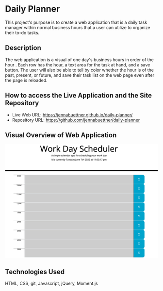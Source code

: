 # Daily Planner
This project's purpose is to create a web application that is a daily task manager within normal business hours that a user can utilize to organize their to-do tasks.

## Description
 The web application is a visual of one day's business hours in order of the hour . Each row has the hour, a text area for the task at hand, and a save button. The user will also be able to tell by color whether the hour is of the past, present, or future, and save their task list on the web page even after the page is reloaded.

 ## How to access the Live Application and the Site Repository
* Live Web URL: https://jennabuettner.github.io/daily-planner/
* Repository URL: https://github.com/jennabuettner/daily-planner

## Visual Overview of Web Application
![image](./assets/images/Screen%20Shot%202022-06-07%20at%2011.00.32%20PM.png)

## Technologies Used
HTML, CSS, git, Javascript, jQuery, Moment.js
